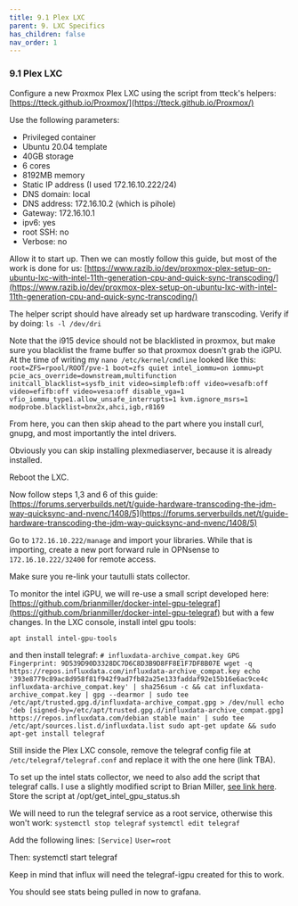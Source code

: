 ```yaml
---
title: 9.1 Plex LXC
parent: 9. LXC Specifics
has_children: false
nav_order: 1
---
```


### 9.1 Plex LXC

Configure a new Proxmox Plex LXC using the script from tteck's helpers:
[https://tteck.github.io/Proxmox/](https://tteck.github.io/Proxmox/)

Use the following parameters:
* Privileged container
* Ubuntu 20.04 template
* 40GB storage
* 6 cores
* 8192MB memory
* Static IP address (I used 172.16.10.222/24)
* DNS domain: local
* DNS address: 172.16.10.2 (which is pihole)
* Gateway: 172.16.10.1
* ipv6: yes
* root SSH: no
* Verbose: no

Allow it to start up. Then we can mostly follow this guide, but most of the work is done for us:
[https://www.razib.io/dev/proxmox-plex-setup-on-ubuntu-lxc-with-intel-11th-generation-cpu-and-quick-sync-transcoding/](https://www.razib.io/dev/proxmox-plex-setup-on-ubuntu-lxc-with-intel-11th-generation-cpu-and-quick-sync-transcoding/)

The helper script should have already set up hardware transcoding. Verify if by doing:
`ls -l /dev/dri`

Note that the i915 device should not be blacklisted in proxmox, but make sure you blacklist the frame buffer so that proxmox doesn't grab the iGPU. At the time of writing my `nano /etc/kernel/cmdline` looked like this:
`root=ZFS=rpool/ROOT/pve-1 boot=zfs quiet intel_iommu=on iommu=pt pcie_acs_override=downstream,multifunction initcall_blacklist=sysfb_init video=simplefb:off video=vesafb:off video=efifb:off video=vesa:off disable_vga=1 vfio_iommu_type1.allow_unsafe_interrupts=1 kvm.ignore_msrs=1 modprobe.blacklist=bnx2x,ahci,igb,r8169`

From here, you can then skip ahead to the part where you install curl, gnupg, and most importantly the intel drivers.

Obviously you can skip installing plexmediaserver, because it is already installed.

Reboot the LXC.

Now follow steps 1,3 and 6 of this guide:
[https://forums.serverbuilds.net/t/guide-hardware-transcoding-the-jdm-way-quicksync-and-nvenc/1408/5](https://forums.serverbuilds.net/t/guide-hardware-transcoding-the-jdm-way-quicksync-and-nvenc/1408/5)

Go to `172.16.10.222/manage` and import your libraries. While that is importing, create a new port forward rule in OPNsense to `172.16.10.222/32400` for remote access.

Make sure you re-link your tautulli stats collector.

To monitor the intel iGPU, we will re-use a small script developed here:
[https://github.com/brianmiller/docker-intel-gpu-telegraf](https://github.com/brianmiller/docker-intel-gpu-telegraf)
but with a few changes. In the LXC console, install intel gpu tools:

`apt install intel-gpu-tools`

and then install telegraf:
`# influxdata-archive_compat.key GPG Fingerprint: 9D539D90D3328DC7D6C8D3B9D8FF8E1F7DF8B07E
wget -q https://repos.influxdata.com/influxdata-archive_compat.key
echo '393e8779c89ac8d958f81f942f9ad7fb82a25e133faddaf92e15b16e6ac9ce4c influxdata-archive_compat.key' | sha256sum -c && cat influxdata-archive_compat.key | gpg --dearmor | sudo tee /etc/apt/trusted.gpg.d/influxdata-archive_compat.gpg > /dev/null
echo 'deb [signed-by=/etc/apt/trusted.gpg.d/influxdata-archive_compat.gpg] https://repos.influxdata.com/debian stable main' | sudo tee /etc/apt/sources.list.d/influxdata.list
sudo apt-get update && sudo apt-get install telegraf`

Still inside the Plex LXC console, remove the telegraf config file at `/etc/telegraf/telegraf.conf` and replace it with the one here (link TBA).

To set up the intel stats collector, we need to also add the script that telegraf calls. I use a slightly modified script to Brian Miller, [see link here](https://raw.githubusercontent.com/sorrento-lab/sorrento-lab.github.io/master/resources/get_intel_gpu_status.sh).
Store the script at /opt/get_intel_gpu_status.sh

We will need to run the telegraf service as a root service, otherwise this won't work:
`systemctl stop telegraf`
`systemctl edit telegraf`

Add the following lines:
`[Service]`
`User=root`

Then:
systemctl start telegraf

Keep in mind that influx will need the telegraf-igpu created for this to work.

You should see stats being pulled in now to grafana.



